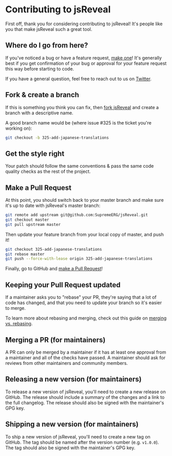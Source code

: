 # Contributing to jsReveal

First off, thank you for considering contributing to jsReveal! It's people like you that make jsReveal such a great tool.

## Where do I go from here?

If you've noticed a bug or have a feature request, [make one](https://github.com/SupremeERG/jsReveal/issues/new)! It's generally best if you get confirmation of your bug or approval for your feature request this way before starting to code.

If you have a general question, feel free to reach out to us on [Twitter](https://twitter.com/erg_supreme).

## Fork & create a branch

If this is something you think you can fix, then [fork jsReveal](https://github.com/SupremeERG/jsReveal/fork) and create a branch with a descriptive name.

A good branch name would be (where issue #325 is the ticket you're working on):

```sh
git checkout -b 325-add-japanese-translations
```

## Get the style right

Your patch should follow the same conventions & pass the same code quality checks as the rest of the project.

## Make a Pull Request

At this point, you should switch back to your master branch and make sure it's up to date with jsReveal's master branch:

```sh
git remote add upstream git@github.com:SupremeERG/jsReveal.git
git checkout master
git pull upstream master
```

Then update your feature branch from your local copy of master, and push it!

```sh
git checkout 325-add-japanese-translations
git rebase master
git push --force-with-lease origin 325-add-japanese-translations
```

Finally, go to GitHub and [make a Pull Request](https://github.com/SupremeERG/jsReveal/compare)!

## Keeping your Pull Request updated

If a maintainer asks you to "rebase" your PR, they're saying that a lot of code has changed, and that you need to update your branch so it's easier to merge.

To learn more about rebasing and merging, check out this guide on [merging vs. rebasing](https://www.atlassian.com/git/tutorials/merging-vs-rebasing).

## Merging a PR (for maintainers)

A PR can only be merged by a maintainer if it has at least one approval from a maintainer and all of the checks have passed. A maintainer should ask for reviews from other maintainers and community members.

## Releasing a new version (for maintainers)

To release a new version of jsReveal, you'll need to create a new release on GitHub. The release should include a summary of the changes and a link to the full changelog. The release should also be signed with the maintainer's GPG key.

## Shipping a new version (for maintainers)

To ship a new version of jsReveal, you'll need to create a new tag on GitHub. The tag should be named after the version number (e.g. `v1.0.0`). The tag should also be signed with the maintainer's GPG key.
